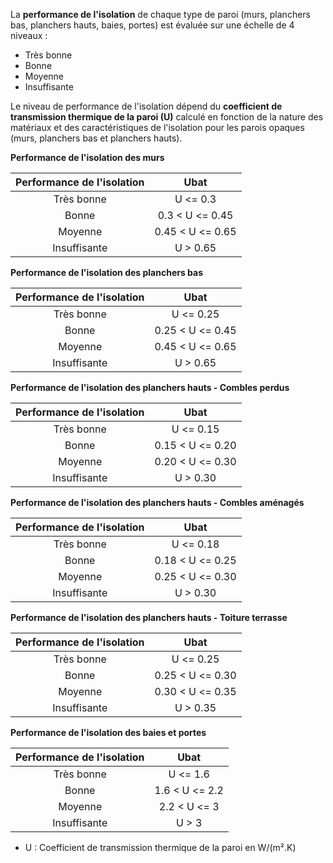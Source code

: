 La **performance de l'isolation** de chaque type de paroi (murs, planchers bas, planchers hauts, baies, portes) est évaluée sur une échelle de 4 niveaux :

- Très bonne
- Bonne
- Moyenne
- Insuffisante

Le niveau de performance de l'isolation dépend du **coefficient de transmission thermique de la paroi (U)** calculé en fonction de la nature des matériaux et des caractéristiques de l'isolation pour les parois opaques (murs, planchers bas et planchers hauts).

**Performance de l'isolation des murs**

| Performance de l'isolation |       Ubat       |
| :------------------------: | :--------------: |
|         Très bonne         |     U <= 0.3     |
|           Bonne            | 0.3 < U <= 0.45  |
|          Moyenne           | 0.45 < U <= 0.65 |
|        Insuffisante        |     U > 0.65     |

**Performance de l'isolation des planchers bas**

| Performance de l'isolation |       Ubat       |
| :------------------------: | :--------------: |
|         Très bonne         |    U <= 0.25     |
|           Bonne            | 0.25 < U <= 0.45 |
|          Moyenne           | 0.45 < U <= 0.65 |
|        Insuffisante        |     U > 0.65     |

**Performance de l'isolation des planchers hauts - Combles perdus**

| Performance de l'isolation |       Ubat       |
| :------------------------: | :--------------: |
|         Très bonne         |    U <= 0.15     |
|           Bonne            | 0.15 < U <= 0.20 |
|          Moyenne           | 0.20 < U <= 0.30 |
|        Insuffisante        |     U > 0.30     |

**Performance de l'isolation des planchers hauts - Combles aménagés**

| Performance de l'isolation |       Ubat       |
| :------------------------: | :--------------: |
|         Très bonne         |    U <= 0.18     |
|           Bonne            | 0.18 < U <= 0.25 |
|          Moyenne           | 0.25 < U <= 0.30 |
|        Insuffisante        |     U > 0.30     |

**Performance de l'isolation des planchers hauts - Toiture terrasse**

| Performance de l'isolation |       Ubat       |
| :------------------------: | :--------------: |
|         Très bonne         |    U <= 0.25     |
|           Bonne            | 0.25 < U <= 0.30 |
|          Moyenne           | 0.30 < U <= 0.35 |
|        Insuffisante        |     U > 0.35     |

**Performance de l'isolation des baies et portes**

| Performance de l'isolation |      Ubat      |
| :------------------------: | :------------: |
|         Très bonne         |    U <= 1.6    |
|           Bonne            | 1.6 < U <= 2.2 |
|          Moyenne           |  2.2 < U <= 3  |
|        Insuffisante        |     U > 3      |

- U : Coefficient de transmission thermique de la paroi en W/(m².K)
